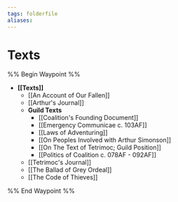 ```yaml
---
tags: folderfile
aliases:
---
```


# Texts
%% Begin Waypoint %%
- **[[Texts]]**
	- [[An Account of Our Fallen]]
	- [[Arthur's Journal]]
	- **Guild Texts**
		- [[Coalition's Founding Document]]
		- [[Emergency Communicae c. 103AF]]
		- [[Laws of Adventuring]]
		- [[On Peoples Involved with Arthur Simonson]]
		- [[On The Text of Tetrimoc; Guild Position]]
		- [[Politics of Coalition c. 078AF - 092AF]]
	- [[Tetrimoc's Journal]]
	- [[The Ballad of Grey Ordeal]]
	- [[The Code of Thieves]]

%% End Waypoint %%
